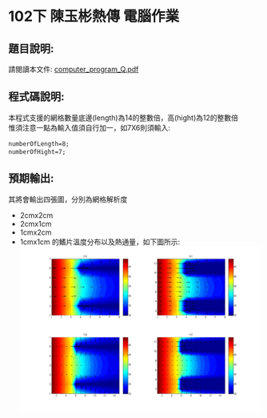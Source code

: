 102下 陳玉彬熱傳 電腦作業   
===========   
   
題目說明:
-------------  
請閱讀本文件: [computer_program_Q.pdf](https://github.com/janelin612/HeatTransfer/blob/master/computer_program_Q.pdf)   
   
程式碼說明:   
-------------   
本程式支援的網格數量底邊(length)為14的整數倍，高(hight)為12的整數倍   
惟須注意一點為輸入值須自行加一，如7X6則須輸入:
```    
numberOfLength=8;   
numberOfHight=7;
```
   
預期輸出:
-----------
其將會輸出四張圖，分別為網格解析度   
+ 2cmx2cm
+ 2cmx1cm
+ 1cmx2cm
+ 1cmx1cm
的鰭片溫度分布以及熱通量，如下圖所示:   
![figure](https://raw.githubusercontent.com/janelin612/HeatTransfer/master/figure&data/figure.png)